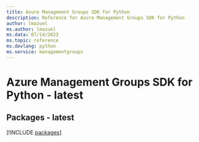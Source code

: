 ```yaml
---
title: Azure Management Groups SDK for Python
description: Reference for Azure Management Groups SDK for Python
author: lmazuel
ms.author: lmazuel
ms.data: 07/14/2023
ms.topic: reference
ms.devlang: python
ms.service: managementgroups
---
```

# Azure Management Groups SDK for Python - latest
## Packages - latest
[!INCLUDE [packages](management-groups-index.md)]